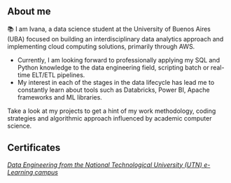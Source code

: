 ## About me
📚 I am Ivana, a data science student at the University of Buenos Aires (UBA) focused on building an interdisciplinary data analytics approach and implementing cloud computing solutions, primarily through AWS.

  - Currently, I am looking forward to professionally applying my SQL and Python knowledge to the data engineering field, scripting batch or real-time ELT/ETL pipelines.
  - My interest in each of the stages in the data lifecycle has lead me to constantly learn about tools such as Databricks, Power BI, Apache frameworks and ML libraries.

Take a look at my projects to get a hint of my work methodology, coding strategies and algorithmic approach influenced by academic computer science.

## Certificates
[_Data Engineering from the National Technological University (UTN) e-Learning campus_](https://drive.google.com/file/d/1DyFkn1FmBxyUcDYjxAyBueHEZ5v-moUi/view?usp=sharing)
